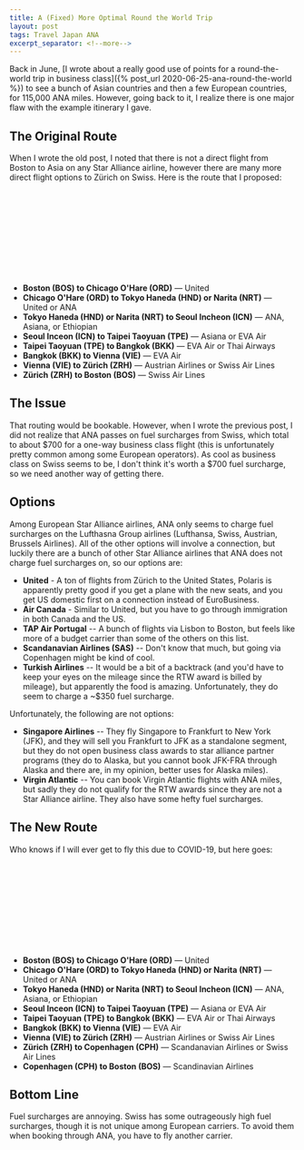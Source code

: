 ```yaml
---
title: A (Fixed) More Optimal Round the World Trip
layout: post
tags: Travel Japan ANA
excerpt_separator: <!--more-->
---
```


Back in June, [I wrote about a really good use of points for a round-the-world trip in business class]({% post_url 2020-06-25-ana-round-the-world %})
to see a bunch of Asian countries and then a few European countries, for 115,000 ANA miles. However, going back to it,
I realize there is one major flaw with the example itinerary I gave.

<!--more-->

<script src="https://d3js.org/d3.v4.js"></script>
<script src="https://d3js.org/d3-scale-chromatic.v1.min.js"></script>
<script src="https://d3js.org/d3-geo-projection.v2.min.js"></script>

## The Original Route

When I wrote the old post, I noted that there is not a direct flight from Boston to Asia on any Star Alliance airline,
however there are many more direct flight options to Z&uuml;rich on Swiss. Here is the route that I proposed:

<div class="svg-container" style="max-width: 1000px; margin: 1em auto;">
    <svg id="route-map" data-hemisphere="pacific" data-label-points="true" style="width: 100%; max-width: 1000px;"></svg>
</div>

- **Boston (BOS) to Chicago O'Hare (ORD)** &mdash; United
- **Chicago O'Hare (ORD) to Tokyo Haneda (HND) or Narita (NRT)** &mdash; United or ANA
- **Tokyo Haneda (HND) or Narita (NRT) to Seoul Incheon (ICN)** &mdash; ANA, Asiana, or Ethiopian
- **Seoul Inceon (ICN) to Taipei Taoyuan (TPE)** &mdash; Asiana or EVA Air
- **Taipei Taoyuan (TPE) to Bangkok (BKK)** &mdash; EVA Air or Thai Airways
- **Bangkok (BKK) to Vienna (VIE)** &mdash; EVA Air
- **Vienna (VIE) to Z&uuml;rich (ZRH)** &mdash; Austrian Airlines or Swiss Air Lines
- **Z&uuml;rich (ZRH) to Boston (BOS)** &mdash; Swiss Air Lines

## The Issue

That routing would be bookable. However, when I wrote the previous post, I did not realize that ANA passes on fuel
surcharges from Swiss, which total to about $700 for a one-way business class flight (this is unfortunately pretty
common among some European operators). As cool as business class on Swiss seems to be, I don't think it's worth a $700
fuel surcharge, so we need another way of getting there.

## Options

Among European Star Alliance airlines, ANA only seems to charge fuel surcharges on the Lufthasna Group airlines
(Lufthansa, Swiss, Austrian, Brussels Airlines). All of the other options will involve a connection, but luckily there
are a bunch of other Star Alliance airlines that ANA does not charge fuel surcharges on, so our options are:

- **United** - A ton of flights from Z&uuml;rich to the United States, Polaris is apparently pretty good if you get a
    plane with the new seats, and you get US domestic first on a connection instead of EuroBusiness.
- **Air Canada** - Similar to United, but you have to go through immigration in both Canada and the US.
- **TAP Air Portugal** -- A bunch of flights via Lisbon to Boston, but feels like more of a budget carrier than some of
    the others on this list.
- **Scandanavian Airlines (SAS)** -- Don't know that much, but going via Copenhagen might be kind of cool.
- **Turkish Airlines** -- It would be a bit of a backtrack (and you'd have to keep your eyes on the mileage since the
    RTW award is billed by mileage), but apparently the food is amazing. Unfortunately, they do seem to charge a ~$350
    fuel surcharge.

Unfortunately, the following are not options:

- **Singapore Airlines** -- They fly Singapore to Frankfurt to New York (JFK), and they will sell you Frankfurt to JFK
    as a standalone segment, but they do not open business class awards to star alliance partner programs (they do to Alaska, but you cannot book JFK-FRA through Alaska and there are, in my opinion, better uses for Alaska miles).
- **Virgin Atlantic** -- You can book Virgin Atlantic flights with ANA miles, but sadly they do not qualify for the RTW
    awards since they are not a Star Alliance airline. They also have some hefty fuel surcharges.

## The New Route

Who knows if I will ever get to fly this due to COVID-19, but here goes:

<div class="svg-container" style="max-width: 1000px; margin: 1em auto;">
    <svg id="new-route-map" data-hemisphere="pacific" data-label-points="true" style="width: 100%; max-width: 1000px;"></svg>
</div>

- **Boston (BOS) to Chicago O'Hare (ORD)** &mdash; United
- **Chicago O'Hare (ORD) to Tokyo Haneda (HND) or Narita (NRT)** &mdash; United or ANA
- **Tokyo Haneda (HND) or Narita (NRT) to Seoul Incheon (ICN)** &mdash; ANA, Asiana, or Ethiopian
- **Seoul Inceon (ICN) to Taipei Taoyuan (TPE)** &mdash; Asiana or EVA Air
- **Taipei Taoyuan (TPE) to Bangkok (BKK)** &mdash; EVA Air or Thai Airways
- **Bangkok (BKK) to Vienna (VIE)** &mdash; EVA Air
- **Vienna (VIE) to Z&uuml;rich (ZRH)** &mdash; Austrian Airlines or Swiss Air Lines
- **Z&uuml;rich (ZRH) to Copenhagen (CPH)** &mdash; Scandanavian Airlines or Swiss Air Lines
- **Copenhagen (CPH) to Boston (BOS)** &mdash; Scandinavian Airlines

## Bottom Line

Fuel surcharges are annoying. Swiss has some outrageously high fuel surcharges, though it is not unique among European
carriers. To avoid them when booking through ANA, you have to fly another carrier.

<script>
const maps = {
    "route-map": [
        ["BOS", -71.006388, 42.362944],
        ["ORD", -87.906596, 41.974522],
        ["TYO", 139.781111, 35.553333],
        ["ICN", 126.450517, 37.469075],
        ["TPE", 121.232822, 25.077731],
        ["BKK", 100.747283, 13.681108],
        ["VIE", 16.569722, 48.110278],
        ["ZRH", 8.549167, 47.464722],
        ["BOS", -71.006388, 42.362944]
    ],
    "new-route-map": [
        ["BOS", -71.006388, 42.362944],
        ["ORD", -87.906596, 41.974522],
        ["TYO", 139.781111, 35.553333],
        ["ICN", 126.450517, 37.469075],
        ["TPE", 121.232822, 25.077731],
        ["BKK", 100.747283, 13.681108],
        ["VIE", 16.569722, 48.110278],
        ["ZRH", 8.549167, 47.464722],
        ["CPH", 12.655972, 55.617917],
        ["BOS", -71.006388, 42.362944]
    ]
};

const textPositionOrder = [
    [2, -3, "red"],
    [-3, -2, "blue"],
    [0, 7, "green"],
    [0, 5, "orange"]
];
let closeLabelRadius = 11;

for (let key in maps) {
    if (!maps.hasOwnProperty(key))
        continue;
    
    let airports = maps[key];
    
    let svg = d3.select("svg#" + key);
    
    if (svg == null)
        continue;
    
    let width  = svg.node().getBoundingClientRect().width || 1000,
        height = width * 0.7;

    svg.attr("height", height);
    
    let projection = d3.geoOrthographic()
        .rotate([105, -90])
        .translate([width / 2, height / 2]);

    let links = airports.reduce(function (acc, point) {
        if (typeof(point) === "string" && point.startsWith("-"))
            acc.push([]);
        else
            acc[acc.length-1].push(point);
        return acc;
    }, [[]]).map(function (link) {
        return {
            type: "LineString",
            coordinates: link.map(function (l) { return [l[1], l[2]]; })
        };
    });

    let path = d3.geoPath()
        .projection(projection);
    
    d3.json("https://raw.githubusercontent.com/holtzy/D3-graph-gallery/master/DATA/world.geojson", function (data) {
        var group = svg.append("g");
        group
            .selectAll("path")
            .data(data.features)
            .enter()
            .append("path")
                .attr("fill", "#cccccc")
                .attr("d", d3.geoPath().projection(projection))
                .style("stroke", "#fff")
                .style("stroke-width", 1);
        
        // Add the path
        for (let i = 0; i < links.length; i++) {
            let link = links[i];
            group.append("path")
                .attr("d", path(link))
                .style("fill", "none")
                .style("stroke", "white")
                .style("stroke-width", 6);
            // Add the path
            group.append("path")
                .attr("d", path(link))
                .style("fill", "none")
                .style("stroke", "#00aaff")
                .style("stroke-width", 3);
        }

        // Airports and Labels
        for (let i = 0; i < airports.length; i++) {
            let item = airports[i];
            if (typeof(item) === "string" && item.startsWith("-"))
                continue;
            let point = projection([item[1], item[2]]);
            group.append("circle")
                .attr("cx", point[0])
                .attr("cy", point[1])
                .attr("r", 5)
                .style("fill", "#0088ee")
                .style("stroke", "white")
                .style("stroke-width", 2);
        }

        if (svg.attr("data-label-points") == "true")
        {
            let labelPositions = [];
            let pointsLabeled = {};
            for (let i = 0; i < airports.length; i++) {
                let item = airports[i];
                if (pointsLabeled.hasOwnProperty(item[0]))
                    continue;
                pointsLabeled[item[0]] = true;

                let lx = item[1], ly = item[2];
                for (var j = 0; j < textPositionOrder.length; j++)
                {
                    lx += textPositionOrder[j][0];
                    ly += textPositionOrder[j][1];
                    var closeLabels = labelPositions
                        .map(function (p) { return Math.sqrt((p[0] - lx) * (p[0] - lx) + (p[1] - ly) * (p[1] - ly)); });
                    closeLabels.sort();
                    if (closeLabels.length == 0 || closeLabels[0] > closeLabelRadius)
                    {
                        labelPositions.push([lx, ly]);
                        
                        var text = svg.append("text")
                            .attr("x", projection([lx, ly])[0])
                            .attr("y", projection([lx, ly])[1])
                            .text(item[0])
                            .style("font-weight", "bold")
                            .style("font-size", 12)
    //                        .style("fill", textPositionOrder[j][2])
                            .style("fill", "#000000");
                        if (textPositionOrder[j][0] < 0)
                            text.style("text-anchor", "end");
                        break;
                    }
                }
            }
        }

        svg.select("g")
            .attr("transform", "scale(" + 1.35 * width / 1000 + ")");
    });
}

function sizeChange() {
    for (let key in maps) {
        let svg    = d3.select("svg#" + key),
            width  = svg.node().getBoundingClientRect().width || 1000,
            height = width * 0.6;
        
        console.log("size change");
        svg.select("g")
            .attr("transform", "scale(" + 1.35 * width / 1000 + ")");
        svg.attr("height", height);
    }
}

d3.select(window).on("resize", sizeChange);

</script>
